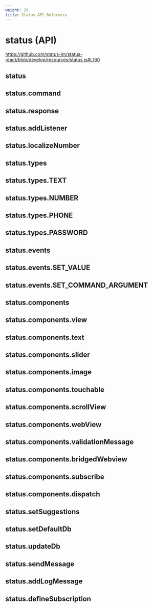 ```yaml
---
weight: 20
title: Status API Reference
---
```


# status (API)

https://github.com/status-im/status-react/blob/develop/resources/status.js#L160

## status

## status.command

## status.response

## status.addListener

## status.localizeNumber

## status.types

## status.types.TEXT

## status.types.NUMBER

## status.types.PHONE

## status.types.PASSWORD

## status.events

## status.events.SET_VALUE

## status.events.SET_COMMAND_ARGUMENT

## status.components

## status.components.view

## status.components.text

## status.components.slider

## status.components.image

## status.components.touchable

## status.components.scrollView

## status.components.webView

## status.components.validationMessage

## status.components.bridgedWebview

## status.components.subscribe

## status.components.dispatch

## status.setSuggestions

## status.setDefaultDb

## status.updateDb

## status.sendMessage

## status.addLogMessage

## status.defineSubscription

